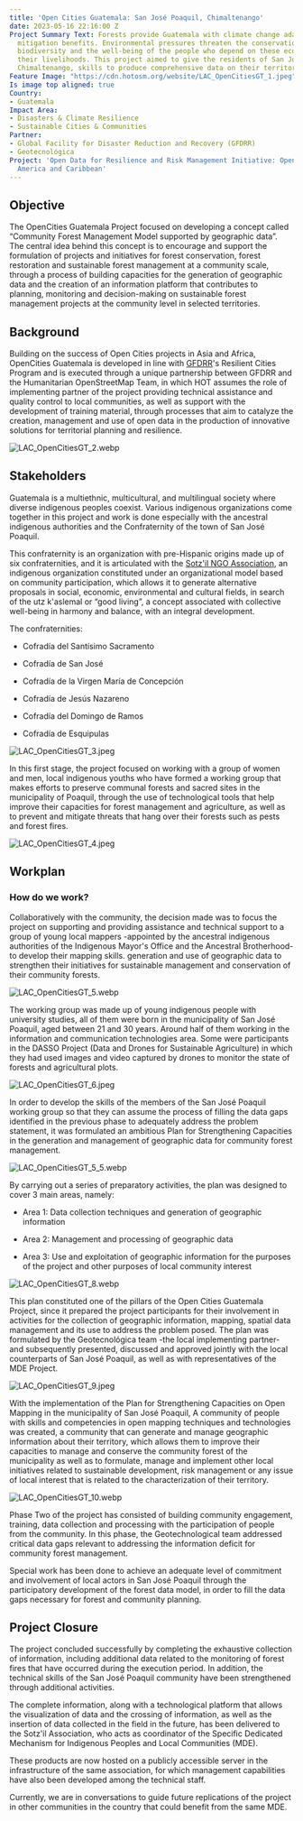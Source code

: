 ```yaml
---
title: 'Open Cities Guatemala: San José Poaquil, Chimaltenango'
date: 2023-05-16 22:16:00 Z
Project Summary Text: Forests provide Guatemala with climate change adaptation and
  mitigation benefits. Environmental pressures threaten the conservation of local
  biodiversity and the well-being of the people who depend on these ecosystems for
  their livelihoods. This project aimed to give the residents of San José Poaquil,
  Chimaltenango, skills to produce comprehensive data on their territory.
Feature Image: "https://cdn.hotosm.org/website/LAC_OpenCitiesGT_1.jpeg"
Is image top aligned: true
Country:
- Guatemala
Impact Area:
- Disasters & Climate Resilience
- Sustainable Cities & Communities
Partner:
- Global Facility for Disaster Reduction and Recovery (GFDRR)
- Geotecnológica
Project: 'Open Data for Resilience and Risk Management Initiative: Open Cities Latin
  America and Caribbean'
---
```


## Objective

The OpenCities Guatemala Project focused on developing a concept called “Community Forest Management Model supported by geographic data”. The central idea behind this concept is to encourage and support the formulation of projects and initiatives for forest conservation, forest restoration and sustainable forest management at a community scale, through a process of building capacities for the generation of geographic data and the creation of an information platform that contributes to planning, monitoring and decision-making on sustainable forest management projects at the community level in selected territories.

## Background

Building on the success of Open Cities projects in Asia and Africa, OpenCities Guatemala is developed in line with [GFDRR](https://www.gfdrr.org/en)'s Resilient Cities Program and is executed through a unique partnership between GFDRR and the Humanitarian OpenStreetMap Team, in which HOT assumes the role of implementing partner of the project providing technical assistance and quality control to local communities, as well as support with the development of training material, through processes that aim to catalyze the creation, management and use of open data in the production of innovative solutions for territorial planning and resilience.

![LAC_OpenCitiesGT_2.webp](https://cdn.hotosm.org/website/LAC_OpenCitiesGT_2.webp)

## Stakeholders

Guatemala is a multiethnic, multicultural, and multilingual society where diverse indigenous peoples coexist. Various indigenous organizations come together in this project and work is done especially with the ancestral indigenous authorities and the Confraternity of the town of San José Poaquil.

This confraternity is an organization with pre-Hispanic origins made up of six confraternities, and it is articulated with the [Sotz'il NGO Association](https://sotzil-guatemaya.org/), an indigenous organization constituted under an organizational model based on community participation, which allows it to generate alternative proposals in social, economic, environmental and cultural fields, in search of the utz k'aslemal or “good living”, a concept associated with collective well-being in harmony and balance, with an integral development.

The confraternities:

* Cofradía del Santísimo Sacramento

* Cofradía de San José

* Cofradía de la Virgen María de Concepción

* Cofradía de Jesús Nazareno

* Cofradía del Domingo de Ramos

* Cofradía de Esquipulas

![LAC_OpenCitiesGT_3.jpeg](https://cdn.hotosm.org/website/LAC_OpenCitiesGT_3.jpeg)

In this first stage, the project focused on working with a group of women and men, local indigenous youths who have formed a working group that makes efforts to preserve communal forests and sacred sites in the municipality of Poaquil, through the use of technological tools that help improve their capacities for forest management and agriculture, as well as to prevent and mitigate threats that hang over their forests such as pests and forest fires.

![LAC_OpenCitiesGT_4.jpeg](https://cdn.hotosm.org/website/LAC_OpenCitiesGT_4.jpeg)

## Workplan

### How do we work?

Collaboratively with the community, the decision made was to focus the project on supporting and providing assistance and technical support to a group of young local mappers -appointed by the ancestral indigenous authorities of the Indigenous Mayor's Office and the Ancestral Brotherhood- to develop their mapping skills. generation and use of geographic data to strengthen their initiatives for sustainable management and conservation of their community forests.

![LAC_OpenCitiesGT_5.webp](https://cdn.hotosm.org/website/LAC_OpenCitiesGT_5.webp)

The working group was made up of young indigenous people with university studies, all of them were born in the municipality of San José Poaquil, aged between 21 and 30 years. Around half of them working in the information and communication technologies area. Some were participants in the DASSO Project (Data and Drones for Sustainable Agriculture) in which they had used images and video captured by drones to monitor the state of forests and agricultural plots.

![LAC_OpenCitiesGT_6.jpeg](https://cdn.hotosm.org/website/LAC_OpenCitiesGT_6.jpeg)

In order to develop the skills of the members of the San José Poaquil working group so that they can assume the process of filling the data gaps identified in the previous phase to adequately address the problem statement, it was formulated an ambitious Plan for Strengthening Capacities in the generation and management of geographic data for community forest management.

![LAC_OpenCitiesGT_5_5.webp](https://cdn.hotosm.org/website/LAC_OpenCitiesGT_5_5.webp)

By carrying out a series of preparatory activities, the plan was designed to cover 3 main areas, namely:

* Area 1: Data collection techniques and generation of geographic information

* Area 2: Management and processing of geographic data

* Area 3: Use and exploitation of geographic information for the purposes of the project and other purposes of local community interest

![LAC_OpenCitiesGT_8.webp](https://cdn.hotosm.org/website/LAC_OpenCitiesGT_8.webp)

This plan constituted one of the pillars of the Open Cities Guatemala Project, since it prepared the project participants for their involvement in activities for the collection of geographic information, mapping, spatial data management and its use to address the problem posed. The plan was formulated by the Geotecnológica team -the local implementing partner- and subsequently presented, discussed and approved jointly with the local counterparts of San José Poaquil, as well as with representatives of the MDE Project.

![LAC_OpenCitiesGT_9.jpeg](https://cdn.hotosm.org/website/LAC_OpenCitiesGT_9.jpeg)

With the implementation of the Plan for Strengthening Capacities on Open Mapping in the municipality of San José Poaquil, A community of people with skills and competencies in open mapping techniques and technologies was created, a community that can generate and manage geographic information about their territory, which allows them to improve their capacities to manage and conserve the community forest of the municipality as well as to formulate, manage and implement other local initiatives related to sustainable development, risk management or any issue of local interest that is related to the characterization of their territory.

![LAC_OpenCitiesGT_10.webp](https://cdn.hotosm.org/website/LAC_OpenCitiesGT_10.webp)

Phase Two of the project has consisted of building community engagement, training, data collection and processing with the participation of people from the community. In this phase, the Geotechnological team addressed critical data gaps relevant to addressing the information deficit for community forest management.

Special work has been done to achieve an adequate level of commitment and involvement of local actors in San José Poaquil through the participatory development of the forest data model, in order to fill the data gaps necessary for forest and community planning.

## Project Closure

The project concluded successfully by completing the exhaustive collection of information, including additional data related to the monitoring of forest fires that have occurred during the execution period. In addition, the technical skills of the San José Poaquil community have been strengthened through additional activities.

The complete information, along with a technological platform that allows the visualization of data and the crossing of information, as well as the insertion of data collected in the field in the future, has been delivered to the Sotz'il Association, who acts as coordinator of the Specific Dedicated Mechanism for Indigenous Peoples and Local Communities (MDE).

These products are now hosted on a publicly accessible server in the infrastructure of the same association, for which management capabilities have also been developed among the technical staff.

Currently, we are in conversations to guide future replications of the project in other communities in the country that could benefit from the same MDE.